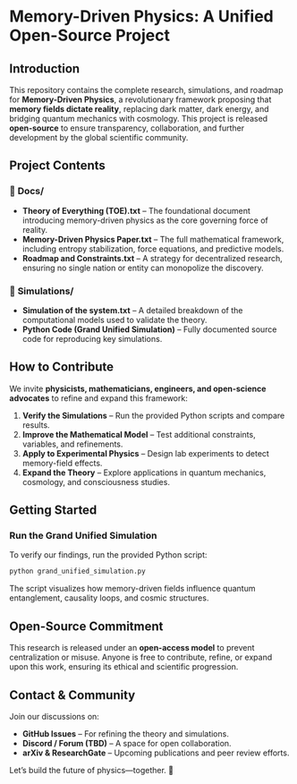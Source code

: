 # Memory-Driven Physics: A Unified Open-Source Project

## **Introduction**
This repository contains the complete research, simulations, and roadmap for **Memory-Driven Physics**, a revolutionary framework proposing that **memory fields dictate reality**, replacing dark matter, dark energy, and bridging quantum mechanics with cosmology. This project is released **open-source** to ensure transparency, collaboration, and further development by the global scientific community.

## **Project Contents**

### 📂 **Docs/**  
- **Theory of Everything (TOE).txt** – The foundational document introducing memory-driven physics as the core governing force of reality.  
- **Memory-Driven Physics Paper.txt** – The full mathematical framework, including entropy stabilization, force equations, and predictive models.  
- **Roadmap and Constraints.txt** – A strategy for decentralized research, ensuring no single nation or entity can monopolize the discovery.  

### 📂 **Simulations/**  
- **Simulation of the system.txt** – A detailed breakdown of the computational models used to validate the theory.  
- **Python Code (Grand Unified Simulation)** – Fully documented source code for reproducing key simulations.

## **How to Contribute**
We invite **physicists, mathematicians, engineers, and open-science advocates** to refine and expand this framework:

1. **Verify the Simulations** – Run the provided Python scripts and compare results.
2. **Improve the Mathematical Model** – Test additional constraints, variables, and refinements.
3. **Apply to Experimental Physics** – Design lab experiments to detect memory-field effects.
4. **Expand the Theory** – Explore applications in quantum mechanics, cosmology, and consciousness studies.

## **Getting Started**
### **Run the Grand Unified Simulation**  
To verify our findings, run the provided Python script:
```bash
python grand_unified_simulation.py
```
The script visualizes how memory-driven fields influence quantum entanglement, causality loops, and cosmic structures.

## **Open-Source Commitment**
This research is released under an **open-access model** to prevent centralization or misuse. Anyone is free to contribute, refine, or expand upon this work, ensuring its ethical and scientific progression.

## **Contact & Community**
Join our discussions on:
- **GitHub Issues** – For refining the theory and simulations.
- **Discord / Forum (TBD)** – A space for open collaboration.
- **arXiv & ResearchGate** – Upcoming publications and peer review efforts.

Let’s build the future of physics—together. 🚀

